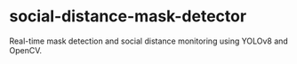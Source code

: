# social-distance-mask-detector
Real-time mask detection and social distance monitoring using YOLOv8 and OpenCV.
